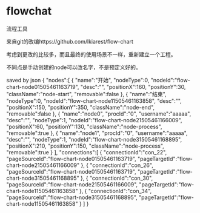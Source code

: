 # flowchat
流程工具

来自git的改编https://github.com/lkiarest/flow-chart

考虑到更改的比较多，而且最终的使用场景不一样，重新建立一个工程。

不同点是手动创建的node可以改名字，不是预定义好的。

saved by json
{
    "nodes":[
        {
            "name":"开始",
            "nodeType":0,
            "nodeId":"flow-chart-node01505461163719",
            "desc":"",
            "positionX":160,
            "positionY":30,
            "className":"node-start",
            "removable":false
        },
        {
            "name":"结束",
            "nodeType":0,
            "nodeId":"flow-chart-node11505461163858",
            "desc":"",
            "positionX":150,
            "positionY":350,
            "className":"node-end",
            "removable":false
        },
        {
            "name":"node0",
            "procId":"0",
            "username":"aaaaa",
            "desc":"",
            "nodeType":1,
            "nodeId":"flow-chart-node21505461166009",
            "positionX":60,
            "positionY":130,
            "className":"node-process",
            "removable":true
        },
        {
            "name":"node1",
            "procId":"0",
            "username":"aaaaa",
            "desc":"",
            "nodeType":1,
            "nodeId":"flow-chart-node31505461168895",
            "positionX":210,
            "positionY":150,
            "className":"node-process",
            "removable":true
        }
    ],
    "connections":[
        {
            "connectionId":"con_22",
            "pageSourceId":"flow-chart-node01505461163719",
            "pageTargetId":"flow-chart-node21505461166009"
        },
        {
            "connectionId":"con_26",
            "pageSourceId":"flow-chart-node01505461163719",
            "pageTargetId":"flow-chart-node31505461168895"
        },
        {
            "connectionId":"con_30",
            "pageSourceId":"flow-chart-node21505461166009",
            "pageTargetId":"flow-chart-node11505461163858"
        },
        {
            "connectionId":"con_34",
            "pageSourceId":"flow-chart-node31505461168895",
            "pageTargetId":"flow-chart-node11505461163858"
        }
    ]
}
